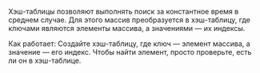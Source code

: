 Хэш-таблицы позволяют выполнять поиск за константное время в среднем случае. Для этого массив преобразуется в хэш-таблицу, где ключами являются элементы массива, а значениями — их индексы.

Как работает:
Создайте хэш-таблицу, где ключ — элемент массива, а значение — его индекс.
Чтобы найти элемент, просто проверьте, есть ли он в хэш-таблице.